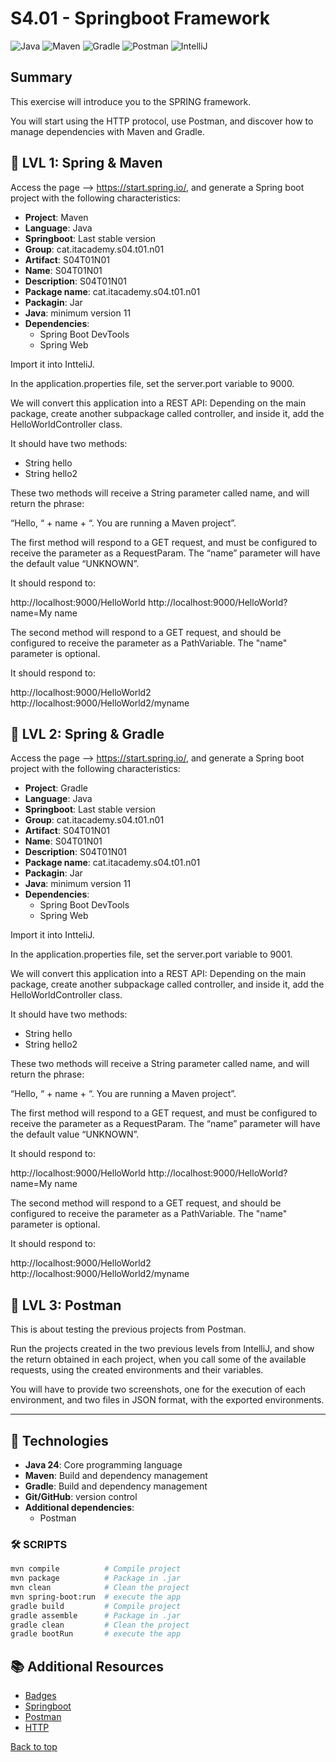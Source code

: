 # S4.01 - Springboot Framework

![Java](https://img.shields.io/badge/Java-ED8B00?style=for-the-badge&logo=openjdk&logoColor=white)
![Maven](https://img.shields.io/badge/apache_maven-C71A36?style=for-the-badge&logo=apachemaven&logoColor=white)
![Gradle](https://img.shields.io/badge/gradle-02303A?style=for-the-badge&logo=gradle&logoColor=white)
![Postman](https://img.shields.io/badge/Postman-FF6C37?style=for-the-badge&logo=Postman&logoColor=white)
![IntelliJ](https://img.shields.io/badge/IntelliJ_IDEA-000000.svg?style=for-the-badge&logo=intellij-idea&logoColor=white)

## Summary
This exercise will introduce you to the SPRING framework.

You will start using the HTTP protocol, use Postman, and discover
how to manage dependencies with Maven and Gradle.

## 📄 LVL 1: Spring & Maven
Access the page --> https://start.spring.io/, and generate a Spring 
boot project with the following characteristics:
- **Project**: Maven
- **Language**: Java
- **Springboot**: Last stable version
- **Group**: cat.itacademy.s04.t01.n01
- **Artifact**: S04T01N01
- **Name**: S04T01N01
- **Description**: S04T01N01
- **Package name**: cat.itacademy.s04.t01.n01
- **Packagin**: Jar
- **Java**: minimum version 11
- **Dependencies**:
    - Spring Boot DevTools
    - Spring Web

Import it into IntteliJ.

In the application.properties file, set the server.port variable 
to 9000.

We will convert this application into a REST API:
Depending on the main package, create another subpackage called 
controller, and inside it, add the HelloWorldController class.

It should have two methods:
- String hello
- String hello2

These two methods will receive a String parameter called name, and 
will return the phrase:

“Hello, “ + name + “. You are running a Maven project”.

The first method will respond to a GET request, and must be 
configured to receive the parameter as a RequestParam. 
The “name” parameter will have the default value “UNKNOWN”.

It should respond to:

http://localhost:9000/HelloWorld
http://localhost:9000/HelloWorld?name=My name

The second method will respond to a GET request, and should be 
configured to receive the parameter as a PathVariable. 
The "name" parameter is optional.

It should respond to:

http://localhost:9000/HelloWorld2
http://localhost:9000/HelloWorld2/myname

## 📄 LVL 2: Spring & Gradle
Access the page --> https://start.spring.io/, and generate a Spring 
boot project with the following characteristics:
- **Project**: Gradle
- **Language**: Java
- **Springboot**: Last stable version
- **Group**: cat.itacademy.s04.t01.n01
- **Artifact**: S04T01N01
- **Name**: S04T01N01
- **Description**: S04T01N01
- **Package name**: cat.itacademy.s04.t01.n01
- **Packagin**: Jar
- **Java**: minimum version 11
- **Dependencies**:
    - Spring Boot DevTools
    - Spring Web

Import it into IntteliJ.

In the application.properties file, set the server.port variable
to 9001.

We will convert this application into a REST API:
Depending on the main package, create another subpackage called
controller, and inside it, add the HelloWorldController class.

It should have two methods:
- String hello
- String hello2

These two methods will receive a String parameter called name, and
will return the phrase:

“Hello, “ + name + “. You are running a Maven project”.

The first method will respond to a GET request, and must be
configured to receive the parameter as a RequestParam.
The “name” parameter will have the default value “UNKNOWN”.

It should respond to:

http://localhost:9000/HelloWorld
http://localhost:9000/HelloWorld?name=My name

The second method will respond to a GET request, and should be
configured to receive the parameter as a PathVariable.
The "name" parameter is optional.

It should respond to:

http://localhost:9000/HelloWorld2
http://localhost:9000/HelloWorld2/myname

## 📄 LVL 3: Postman

This is about testing the previous projects from Postman.

Run the projects created in the two previous levels from IntelliJ, 
and show the return obtained in each project, when you call some 
of the available requests, using the created environments and 
their variables.

You will have to provide two screenshots, one for the execution 
of each environment, and two files in JSON format, with the 
exported environments.

-----

## 🔧 Technologies
- **Java 24**: Core programming language
- **Maven**: Build and dependency management
- **Gradle**: Build and dependency management
- **Git/GitHub**: version control
- **Additional dependencies**:
  - Postman

### 🛠️ SCRIPTS
```bash
mvn compile          # Compile project
mvn package          # Package in .jar
mvn clean            # Clean the project
mvn spring-boot:run  # execute the app
gradle build         # Compile project
gradle assemble      # Package in .jar
gradle clean         # Clean the project
gradle bootRun       # execute the app
```

## 📚 Additional Resources
- [Badges](https://github.com/alexandresanlim/Badges4-README.md-Profile?tab=readme-ov-file#-frameworks--library-)
- [Springboot](https://spring.io/quickstart)
- [Postman](https://learning.postman.com/docs/getting-started/first-steps/sending-the-first-request/)
- [HTTP](https://www.restapitutorial.com/httpstatuscodes)

[Back to top](#top)

